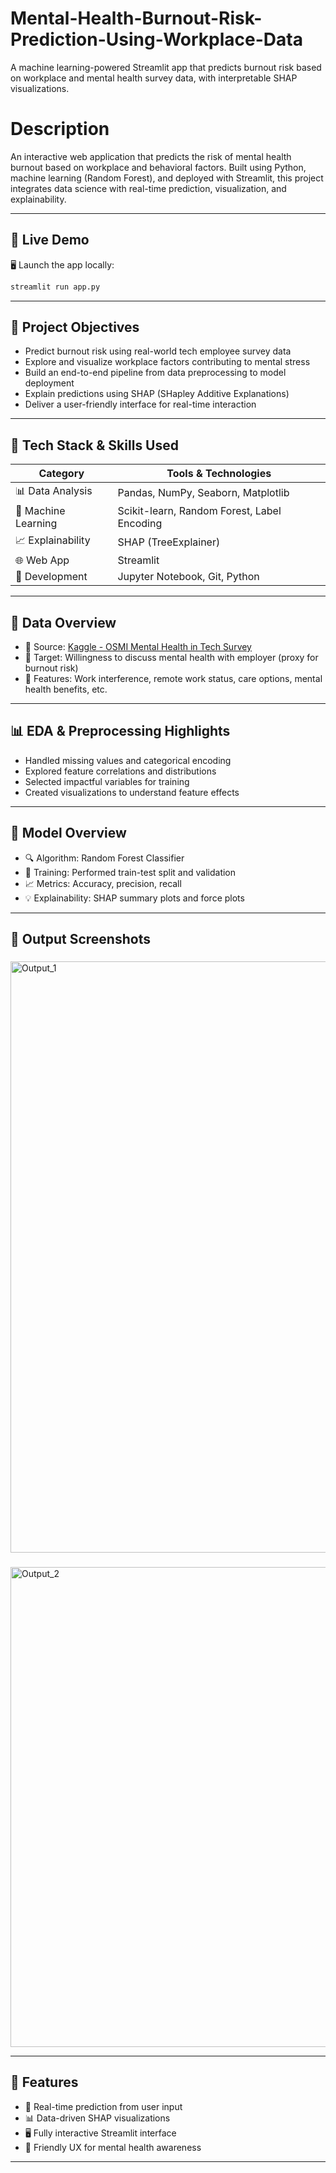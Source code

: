 # Mental-Health-Burnout-Risk-Prediction-Using-Workplace-Data
A machine learning-powered Streamlit app that predicts burnout risk based on workplace and mental health survey data, with interpretable SHAP visualizations.

# Description

An interactive web application that predicts the risk of mental health burnout based on workplace and behavioral factors. Built using Python, machine learning (Random Forest), and deployed with Streamlit, this project integrates data science with real-time prediction, visualization, and explainability.

---

## 🚀 Live Demo

🖥️ Launch the app locally:

```bash
streamlit run app.py
```
---

## 🎯 Project Objectives

- Predict burnout risk using real-world tech employee survey data  
- Explore and visualize workplace factors contributing to mental stress  
- Build an end-to-end pipeline from data preprocessing to model deployment  
- Explain predictions using SHAP (SHapley Additive Explanations)  
- Deliver a user-friendly interface for real-time interaction  

---

## 🧰 Tech Stack & Skills Used

| Category            | Tools & Technologies                                |
|---------------------|-----------------------------------------------------|
| 📊 Data Analysis     | Pandas, NumPy, Seaborn, Matplotlib                 |
| 🤖 Machine Learning  | Scikit-learn, Random Forest, Label Encoding        |
| 📈 Explainability    | SHAP (TreeExplainer)                               |
| 🌐 Web App           | Streamlit                                          |
| 🧪 Development       | Jupyter Notebook, Git, Python                      |


---

## 🧠 Data Overview

- 📂 Source: [Kaggle - OSMI Mental Health in Tech Survey](https://www.kaggle.com/datasets/osmi/mental-health-in-tech-survey)  
- 🎯 Target: Willingness to discuss mental health with employer (proxy for burnout risk)  
- 🧮 Features: Work interference, remote work status, care options, mental health benefits, etc.  

---

## 📊 EDA & Preprocessing Highlights

- Handled missing values and categorical encoding  
- Explored feature correlations and distributions  
- Selected impactful variables for training  
- Created visualizations to understand feature effects  

---

## 🤖 Model Overview

- 🔍 Algorithm: Random Forest Classifier  
- 🧪 Training: Performed train-test split and validation  
- 📈 Metrics: Accuracy, precision, recall  
- 💡 Explainability: SHAP summary plots and force plots  

---

## 📸 Output Screenshots

### 
<img width="946" alt="Output_1" src="https://github.com/user-attachments/assets/b6b2852c-6dd3-489e-884f-9afec334a05c" />


### 
<img width="768" alt="Output_2" src="https://github.com/user-attachments/assets/e3379cc2-e910-41c2-b698-17bad4d16f83" />



---

## 🚀 Features

- 🔄 Real-time prediction from user input  
- 📊 Data-driven SHAP visualizations  
- 🖥️ Fully interactive Streamlit interface  
- 💬 Friendly UX for mental health awareness  

---

  


